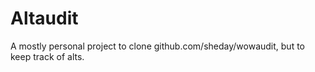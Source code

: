 # Altaudit

A mostly personal project to clone github.com/sheday/wowaudit, but to keep track of alts.
